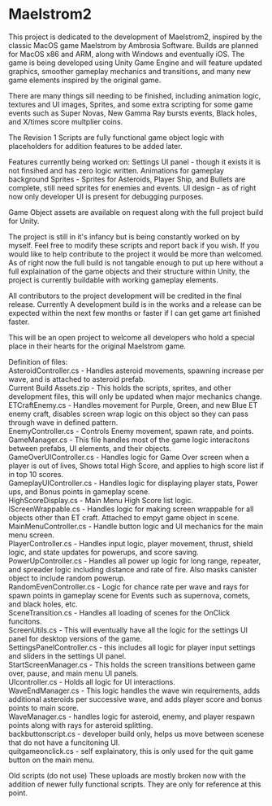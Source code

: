 # Maelstrom2

This project is dedicated to the development of Maelstrom2, inspired by the classic MacOS game Maelstrom by Ambrosia Software. 
Builds are planned for MacOS x86 and ARM, along with Windows and eventually iOS. The game is being developed using Unity Game Engine and will feature updated graphics, smoother gameplay mechanics and transitions, and many new game elements inspired by the original game.

There are many things sill needing to be finished, including animation logic, textures and UI images, Sprites, and some extra scripting for some game events
such as Super Novas, New Gamma Ray bursts events, Black holes, and X/times score multplier coins.


The Revision 1 Scripts are fully functional game object logic with placeholders for addition features to be added later.

Features currently being worked on:
Settings UI panel - though it exists it is not finsihed and has zero logic written.
Animations for gameplay background
Sprites - Sprites for Asteroids, Player Ship, and Bullets are complete, still need sprites for enemies and events.
UI design - as of right now only developer UI is present for debugging purposes.

Game Object assets are available on request along with the full project build for Unity.

The project is still in it's infancy but is being constantly worked on by myself. Feel free to modify these scripts and report back if you wish.
If you would like to help contribute to the project it would be more than welcomed. As of right now the full build is not 
tangable enough to put up here without a full explaination of the game objects and their structure within Unity, the project is currently buildable with working gameplay elements.

All contributors to the project development will be credited in the final release. Currently A development build is in the works and a release can be expected within
the next few months or faster if I can get game art finished faster.

This will be an open project to welcome all developers who hold a special place in their hearts for the original Maelstrom game.

Definition of files:
<br>
AsteroidController.cs - Handles asteroid movements, spawning increase per wave, and is attached to asteroid prefab.
<BR>
Current Build Assets.zip - This holds the scripts, sprites, and other development files, this will only be updated when major mechanics change.
<BR>
ETCraftEnemy.cs - Handles movement for Purple, Green, and new Blue ET enemy craft, disables screen wrap logic on this object so they can pass through wave in defined pattern.
<BR>
EnemyController.cs - Controls Enemy movement, spawn rate, and points.
<BR>
GameManager.cs - This file handles most of the game logic interacitons between prefabs, UI elements, and their objects.
<BR>
GameOverUIController.cs - Handles logic for Game Over screen when a player is out of lives, Shows total High Score, and applies to high score list if in top 10 scores.
<BR>
GameplayUIController.cs - Handles logic for displaying player stats, Power ups, and Bonus points in gameplay scene.
<BR>
HighScoreDisplay.cs - Main Menu High Score list logic.
<BR>
IScreenWrappable.cs - Handles logic for making screen wrappable for all objects other than ET craft. Attached to empyt game object in scene.
<BR>
MainMenuController.cs - Handle button logic and UI mechanics for the main menu screen.
<BR>
PlayerController.cs - Handles input logic, player movement, thrust, shield logic, and state updates for powerups, and score saving.
<BR>
PowerUpController.cs - Handles all power up logic for long range, repeater, and spreader logic including distance and rate of fire. Also masks canister object to include random powerup.
<BR>
RandomEvenController.cs - Logic for chance rate per wave and rays for spawn points in gameplay scene for Events such as supernova, comets, and black holes, etc.
<BR>
SceneTransition.cs - Handles all loading of scenes for the OnClick funcitons.
<BR>
ScreenUtils.cs - This will eventually have all the logic for the settings UI panel for desktop versions of the game.
<BR>
SettingsPanelController.cs - this includes all logic for player input settings and sliders in the settings UI panel.
<BR>
StartScreenManager.cs - This holds the screen transitions between game over, pause, and main menu UI panels.
<BR>
UIcontroller.cs - Holds all logic for UI interactions.
<BR>
WaveEndManager.cs - This logic handles the wave win requirements, adds additional asteroids per successive wave, and adds player score and bonus points to main score.
<BR>
WaveManager.cs - handles logic for asteroid, enemy, and player respawn points along with rays for asteroid splitting.
<BR>
backbuttonscript.cs - developer build only, helps us move between scenese that do not have a funcitoning UI.
<BR>
quitgameonclick.cs - self explainatory, this is only used for the quit game button on the main menu.


Old scripts (do not use)
These uploads are mostly broken now with the addition of newer fully functional scripts. They are only for reference at this point.
